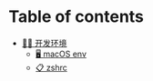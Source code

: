 # Table of contents

* [👨‍💻 开发环境](README.md)
  * [🖥️ macOS env](kai-fa-huan-jing/macos-env.md)
  * [📋 zshrc](kai-fa-huan-jing/zshrc.md)

